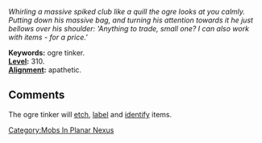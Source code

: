 *Whirling a massive spiked club like a quill the ogre looks at you
calmly. Putting down his massive bag, and turning his attention towards
it he just bellows over his shoulder: 'Anything to trade, small one? I
can also work with items - for a price.'*

**Keywords:** ogre tinker.  
**[Level](Level "wikilink"):** 310.  
**[Alignment](Alignment "wikilink"):** apathetic.  

## Comments

The ogre tinker will [etch](etch "wikilink"), [label](label "wikilink")
and [identify](identify "wikilink") items.

[Category:Mobs In Planar
Nexus](Category:Mobs_In_Planar_Nexus "wikilink")
